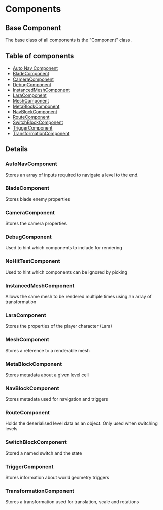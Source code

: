 # Components

## Base Component

The base class of all components is the "Component" class.

## Table of components
- [Auto Nav Component](#autonavcomponent)
- [BladeComponent](#bladecomponent)
- [CameraComponent](#cameracomponent)
- [DebugComponent](#debugcomponent)
- [InstancedMeshComponent](#instancedmeshcomponent)
- [LaraComponent](#laracomponent)
- [MeshComponent](#meshcomponent)
- [MetaBlockComponent](#metablockcomponent)
- [NavBlockComponent](#navblockcomponent)
- [RouteComponent](#routecomponent)
- [SwitchBlockComponent](#switchblockcomponent)
- [TriggerComponent](#triggercomponent)
- [TransformationComponent](#transformationcomponent)

## Details
### AutoNavComponent
Stores an array of inputs required to navigate a level to the end.

### BladeComponent
Stores blade enemy properties

### CameraComponent
Stores the camera properties

### DebugComponent
Used to hint which components to include for rendering

### NoHitTestComponent
Used to hint which components can be ignored by picking

### InstancedMeshComponent
Allows the same mesh to be rendered multiple times using an array of transformation

### LaraComponent
Stores the properties of the player character (Lara)

### MeshComponent
Stores a reference to a renderable mesh

### MetaBlockComponent
Stores metadata about a given level cell

### NavBlockComponent
Stores metadata used for navigation and triggers

### RouteComponent
Holds the deserialised level data as an object. Only used when switching levels

### SwitchBlockComponent
Stored a named switch and the state

### TriggerComponent
Stores information about world geometry triggers

### TransformationComponent
Stores a transformation used for translation, scale and rotations
